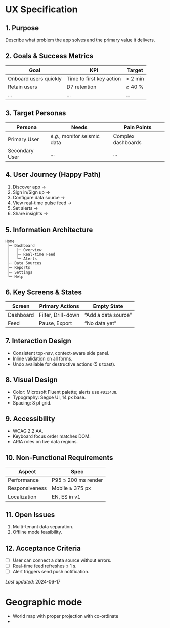 # UX Specification

## 1. Purpose
Describe what problem the app solves and the primary value it delivers.

## 2. Goals & Success Metrics
| Goal | KPI | Target |
|------|-----|--------|
| Onboard users quickly | Time to first key action | < 2 min |
| Retain users | D7 retention | ≥ 40 % |
| ... | ... | ... |

## 3. Target Personas
| Persona | Needs | Pain Points |
|---------|-------|-------------|
| Primary User | *e.g.*, monitor seismic data | Complex dashboards |
| Secondary User | ... | ... |

## 4. User Journey (Happy Path)
1. Discover app →  
2. Sign in/Sign up →  
3. Configure data source →  
4. View real-time pulse feed →  
5. Set alerts →  
6. Share insights →

## 5. Information Architecture
```
Home
 ├─ Dashboard
 │   ├─ Overview
 │   ├─ Real-time Feed
 │   └─ Alerts
 ├─ Data Sources
 ├─ Reports
 ├─ Settings
 └─ Help
```

## 6. Key Screens & States
| Screen | Primary Actions | Empty State |
|--------|-----------------|-------------|
| Dashboard | Filter, Drill-down | “Add a data source” |
| Feed | Pause, Export | “No data yet” |

## 7. Interaction Design
* Consistent top-nav, context-aware side panel.  
* Inline validation on all forms.  
* Undo available for destructive actions (5 s toast).  

## 8. Visual Design
* Color: Microsoft Fluent palette; alerts use `#D13438`.  
* Typography: Segoe UI, 14 px base.  
* Spacing: 8 pt grid.  

## 9. Accessibility
* WCAG 2.2 AA.  
* Keyboard focus order matches DOM.  
* ARIA roles on live data regions.  

## 10. Non-Functional Requirements
| Aspect | Spec |
|--------|------|
| Performance | P95 ≤ 200 ms render |
| Responsiveness | Mobile ≥ 375 px |
| Localization | EN, ES in v1 |

## 11. Open Issues
1. Multi-tenant data separation.
2. Offline mode feasibility.

## 12. Acceptance Criteria
- [ ] User can connect a data source without errors.
- [ ] Real-time feed refreshes ≤ 1 s.
- [ ] Alert triggers send push notification.

*Last updated:* 2024-06-17


# Geographic mode
- World map with proper projection with co-ordinate
- 